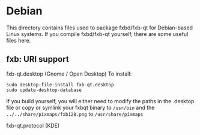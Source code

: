 
Debian
====================
This directory contains files used to package fxbd/fxb-qt
for Debian-based Linux systems. If you compile fxbd/fxb-qt yourself, there are some useful files here.

## fxb: URI support ##


fxb-qt.desktop  (Gnome / Open Desktop)
To install:

	sudo desktop-file-install fxb-qt.desktop
	sudo update-desktop-database

If you build yourself, you will either need to modify the paths in
the .desktop file or copy or symlink your fxbqt binary to `/usr/bin`
and the `../../share/pixmaps/fxb128.png` to `/usr/share/pixmaps`

fxb-qt.protocol (KDE)

